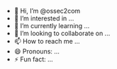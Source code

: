 - 👋 Hi, I’m @ossec2com
- 👀 I’m interested in ...
- 🌱 I’m currently learning ...
- 💞️ I’m looking to collaborate on ...
- 📫 How to reach me ...
- 😄 Pronouns: ...
- ⚡ Fun fact: ...

<!---
ossec2com/ossec2com is a ✨ special ✨ repository because its `README.md` (this file) appears on your GitHub profile.
You can click the Preview link to take a look at your changes.
--->
